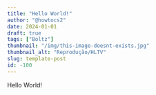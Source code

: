 ```yaml
---
title: "Hello World!"
author: "@howtocs2"
date: 2024-01-01
draft: true
tags: ["Boltz"]
thumbnail: "/img/this-image-doesnt-exists.jpg"
thumbnail_alt: "Reprodução/HLTV"
slug: template-post
id: -100
---
```


Hello World!